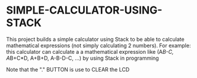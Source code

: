 # SIMPLE-CALCULATOR-USING-STACK
This project builds a simple calculator using Stack to be able to calculate mathematical expressions (not simply calculating 2 numbers).
For example: this calculator can calculate a a mathematical expression like (A*B-C, A*B+C*D, A+B+D, A-B-D-C, ...) by using Stack in programming

Note that the "." BUTTON is use to CLEAR the LCD
